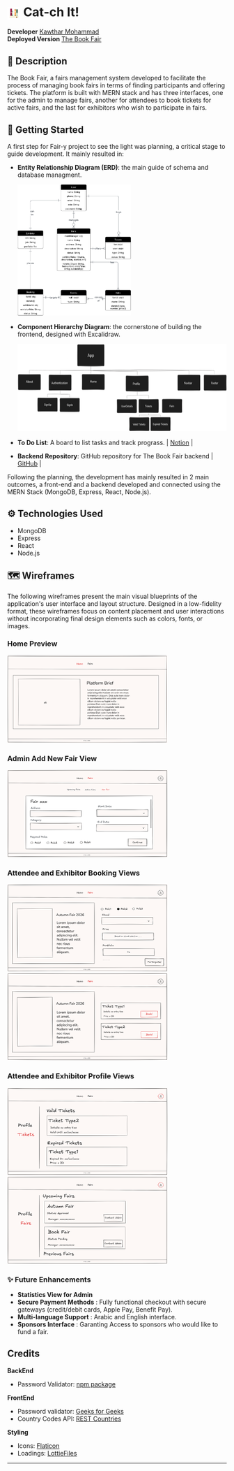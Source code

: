 <h1>
  <img src="src/assets/Books.gif"  width="30" height="30"  alt ="STACK OF BOOKS gif"style="vertical-align:middle; ">
  Cat-ch It!
</h1>

**Developer**  [Kawthar Mohammad](https://github.com/Kawthara-M) <br>
**Deployed Version** [The Book Fair](the-book-fair.surge.sh)

## 📌 Description
The Book Fair, a fairs management system developed to facilitate the process of managing book fairs in terms of finding participants and offering tickets. The platform is built with MERN stack and has three interfaces, one for the admin to manage fairs, another for attendees to book tickets for active fairs, and the last for exhibitors who wish to participate in fairs.

## 🚀 Getting Started

A first step for Fair-y project to see the light was planning, a critical stage to guide development. It mainly resulted in:

- **Entity Relationship Diagram (ERD)**: the main guide of schema and database managment. <br>

  <img src="src/assets/ERD.png" height="300px" alt="Entity Relationship Diagram">

- **Component Hierarchy Diagram**: the cornerstone of building the frontend, designed with Excalidraw. <br>

  <img src="src/assets/component-hirearchy-diagram.png" height="200px" alt="Componant Hierarchy Diagram">

- **To Do List**: A board to list tasks and track prograss.
  | [Notion]() |

- **Backend Repository**: GitHub repository for The Book Fair backend | [GitHub](https://github.com/Kawthara-M/Fair-y-backend) |

Following the planning, the development has mainly resulted in 2 main outcomes, a front-end and a backend developed and connected using the MERN Stack (MongoDB, Express, React, Node.js). <br>


## ⚙️ Technologies Used

- MongoDB
- Express
- React
- Node.js

## 🗺️ Wireframes

The following wireframes present the main visual blueprints of the application's user interface and layout structure. Designed in a low-fidelity format, these wireframes focus on content placement and user interactions without incorporating final design elements such as colors, fonts, or images. <br>


### Home Preview
 <img src="src/assets/Home.png" height="200px" alt="Home View">

 ### Admin Add New Fair View
 <img src="src/assets/new fair.png" height="200px" alt="Home View">

### Attendee and Exhibitor Booking Views
 <img src="src/assets/Book.png" height="200px" alt="Exhibitor Booking View">
 <img src="src/assets/Tickets.png" height="200px" alt="Attendee Tickets View">

 ### Attendee and Exhibitor Profile Views
 <img src="src/assets/Profile Tickets.png" height="200px" alt="Attendee Profile View">
 <img src="src/assets/Profile Books.png" height="200px" alt="Exhibitor Profile View">



### ✨ **Future Enhancements**

- **Statistics View for Admin**
- **Secure Payment Methods** : Fully functional checkout with secure gateways (credit/debit cards, Apple Pay, Benefit Pay).
- **Multi-language Support** : Arabic and English interface.
- **Sponsors Interface** : Garanting Access to sponsors who would like to fund a fair.



## **Credits**

**BackEnd**

- Password Validator: [npm package](https://www.npmjs.com/package/password-validator)

**FrontEnd**

- Password validator: [Geeks for Geeks](https://www.geeksforgeeks.org/reactjs/create-a-password-validator-using-reactjs/)
- Country Codes API: [REST Countries](https://restcountries.com/)

**Styling**

- Icons: [Flaticon](https://www.flaticon.com/)
- Loadings: [LottieFiles](https://lottiefiles.com/)
---



